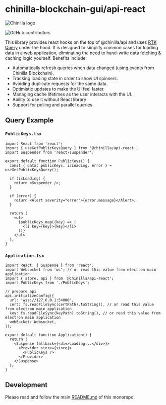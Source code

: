 # chinilla-blockchain-gui/api-react

![Chinilla logo](https://www.chinilla.com/wp-content/uploads/2022/09/chinilla-logo.svg)

![GitHub contributors](https://img.shields.io/github/contributors/Chinilla/chinilla-blockchain-gui?logo=GitHub)

This library provides react hooks on the top of @chinilla/api and uses [RTK Query](https://redux-toolkit.js.org/rtk-query/overview) under the hood.
It is designed to simplify common cases for loading data in a web application, eliminating the need to hand-write data fetching & caching logic yourself. Benefits include:

- Automatically refresh queries when data changed (using events from Chinilla Blockchain).
- Tracking loading state in order to show UI spinners.
- Avoiding duplicate requests for the same data.
- Optimistic updates to make the UI feel faster.
- Managing cache lifetimes as the user interacts with the UI.
- Ability to use it without React library
- Support for polling and parallel queries

## Query Example

### **`PublicKeys.tsx`**

```tsx
import React from 'react';
import { useGetPublicKeysQuery } from '@chinilla/api-react';
import Suspender from 'react-suspender';

export default function PublicKeys() {
  const { data: publicKeys, isLoading, error } = useGetPublicKeysQuery();

  if (isLoading) {
    return <Suspender />;
  }

  if (error) {
    return <Alert severity="error">{error.message}</Alert>;
  }

  return (
    <ul>
      {publicKeys.map((key) => (
        <li key={key}>{key}</li>
      ))}
    </ul>
  );
}
```

### **`Application.tsx`**

```tsx
import React, { Suspense } from 'react';
import Websocket from 'ws'; // or read this value from electron main application
import { store, api } from '@chinilla/api-react';
import PublicKeys from './PublicKeys';

// prepare api
api.initializeConfig({
  url: 'wss://127.0.0.1:54000',
  cert: fs.readFileSync(certPath).toString(), // or read this value from electron main application
  key: fs.readFileSync(keyPath).toString(), // or read this value from electron main application
  webSocket: Websocket,
});

export default function Application() {
  return (
    <Suspense fallback={<div>Loading...</div>}>
      <Provider store={store}>
        <PublicKeys />
      </Provider>
    </Suspense>
  );
}
```

## Development

Please read and follow the main [README.md](https://github.com/Chinilla/chinilla-blockchain-gui) of this monorepo.
